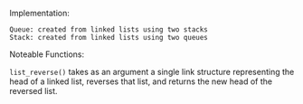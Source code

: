 Implementation: 

	Queue: created from linked lists using two stacks
	Stack: created from linked lists using two queues

Noteable Functions:

`list_reverse()` takes as an argument a single link structure representing the head of a linked list, reverses that list, and returns the new head of the reversed list.
